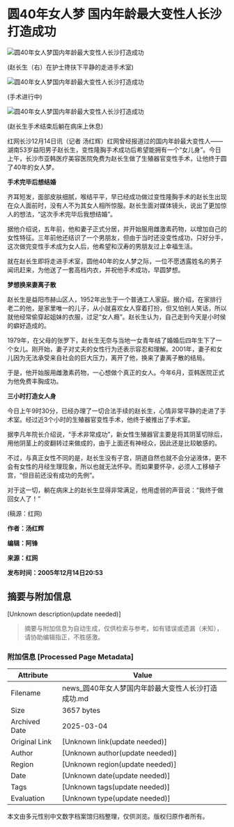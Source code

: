 # 圆40年女人梦 国内年龄最大变性人长沙打造成功

![圆40年女人梦国内年龄最大变性人长沙打造成功](http://image2.sina.com.cn/dy/o/2005-12-14/e303ba1ee17c3826bf17eb95cf010a51.jpg)

(赵长生（右）在护士搀扶下平静的走进手术室)

![圆40年女人梦国内年龄最大变性人长沙打造成功](http://image2.sina.com.cn/dy/o/2005-12-14/74770b173fe0986942df92f10a1c9495.jpg)

(手术进行中)

![圆40年女人梦国内年龄最大变性人长沙打造成功](http://image2.sina.com.cn/dy/o/2005-12-14/c9a6b5c21c4e5902ac1ff56b67fd8ce8.jpg)

(赵长生手术结束后躺在病床上休息)

红网长沙12月14日讯（记者 汤红辉）红网曾经报道过的国内年龄最大变性人——湖南53岁益阳男子赵长生，变性隆胸手术成功后希望能拥有一个“女儿身”。今日上午，长沙市亚韩医疗美容医院免费为赵长生做了生殖器官变性手术，让他终于圆了40年的女人梦。

**手术完毕后想结婚**

齐耳短发，面部皮肤细腻，喉结平平，早已经成功做过变性隆胸手术的赵长生出现在众人面前时，没有人不为其女人相所惊服。赵长生面对媒体镜头，说出了更加惊人的想法，“这次手术完毕后我想结婚”。

据他介绍说，五年前，他和妻子正式分居，并开始服用雌激素药物，以增加自己的女性特征。三年前他还结识了一个男朋友，但由于当时还没变性成功，只好分手，这次做完变性手术成为女人后，他希望和汉寿的男朋友过上幸福生活。

就在赵长生即将走进手术室，圆他40年的女人梦之际，一位不愿透露姓名的男子闻讯赶来，为他送了一套高档内衣，并祝他手术成功，早圆梦想。

**梦想换来妻离子散**

赵长生是益阳市赫山区人，1952年出生于一个普通工人家庭。据介绍，在家排行老二的他，是家里唯一的儿子，从小就喜欢女人穿着打扮，但又怕别人笑话，所以就他经常偷穿起姐妹的衣服，过足“女人瘾”。赵长生认为，自己走到今天是小时侯的癖好造成的。

1979年，在父母的张罗下，赵长生无奈与当地一女青年结了婚婚后四年生下了一个女儿。刚开始，妻子对丈夫的女性行为还表示容忍和理解。2001年，妻子和女儿因为无法承受来自社会的巨大压力，离开了他，换来了妻离子散的结局。

于是，他开始服用雌激素药物，一心想做个真正的女人。今年6月，亚韩医院正式为他免费丰胸成功。

**三小时打造女人身**

今日上午9时30分，已经办理了一切合法手续的赵长生，心情非常平静的走进了手术室。经过近3个小时的生殖器官变性手术，他终于被推出了手术室。

据李凡年院长介绍说，“手术非常成功”，新女性生殖器官主要是将其阴茎切除后，用他阴茎上的皮翻转过来做成的，由于上面还有神经众，因此还是比较敏感的。

不过，与真正女性不同的是，赵长生没有子宫，阴道自然也就不会分泌液体，更不会有女性的月经生理现象，所以也就无法怀孕。而如果要怀孕，必须人工移植子宫，“但目前还没有成功的先例”。

对于这一切，躺在病床上的赵长生显得非常满足，他用虚弱的声音说：“我终于做回女人了！”

(稿源：红网)

**作者：汤红辉**

**编辑：阿锋**

**来源：红网**

**发布时间：2005年12月14日20:53**
<!-- tcd_original_link http://news.sina.com.cn/o/2005-12-14/20537708886s.shtml -->


## 摘要与附加信息

<!-- tcd_abstract -->
[Unknown description(update needed)]
<!-- tcd_abstract_end -->

> 摘要与附加信息为自动生成，仅供检索与参考。如有错误或遗漏（未知），请协助编辑指正，不胜感激。

### 附加信息 [Processed Page Metadata]

| Attribute       | Value                                  |
|-----------------|----------------------------------------|
| Filename        | news_圆40年女人梦国内年龄最大变性人长沙打造成功.md                             |
| Size            | 3657 bytes                           |
| Archived Date   | 2025-03-04                             |
| Original Link   | [Unknown link(update needed)]                       |
| Author          | [Unknown author(update needed)]                               |
| Region          | [Unknown region(update needed)]                               |
| Date            | [Unknown date(update needed)]                                 |
| Tags            | [Unknown tags(update needed)]                                 |
| Evaluation            | [Unknown type(update needed)]                                 |
<!-- tcd_table_end -->

本文由多元性别中文数字档案馆归档整理，仅供浏览。版权归原作者所有。
